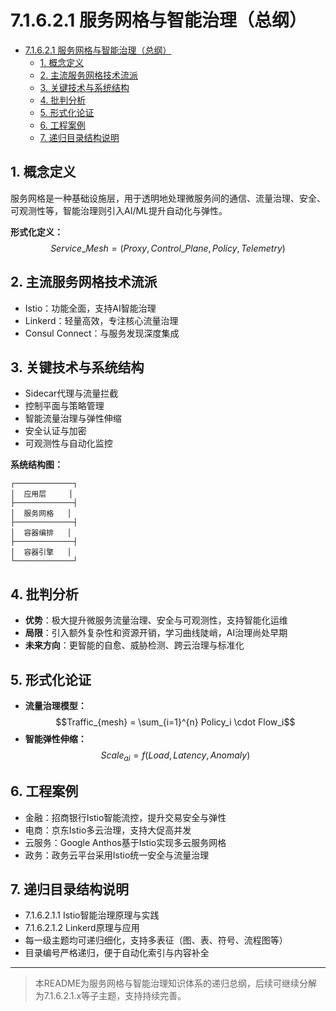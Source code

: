 # 7.1.6.2.1 服务网格与智能治理（总纲）


<!-- TOC START -->

- [7.1.6.2.1 服务网格与智能治理（总纲）](#71621-服务网格与智能治理总纲)
  - [1. 概念定义](#1-概念定义)
  - [2. 主流服务网格技术流派](#2-主流服务网格技术流派)
  - [3. 关键技术与系统结构](#3-关键技术与系统结构)
  - [4. 批判分析](#4-批判分析)
  - [5. 形式化论证](#5-形式化论证)
  - [6. 工程案例](#6-工程案例)
  - [7. 递归目录结构说明](#7-递归目录结构说明)

<!-- TOC END -->

## 1. 概念定义

服务网格是一种基础设施层，用于透明地处理微服务间的通信、流量治理、安全、可观测性等，智能治理则引入AI/ML提升自动化与弹性。

**形式化定义：**
$$Service\_Mesh = (Proxy, Control\_Plane, Policy, Telemetry)$$

## 2. 主流服务网格技术流派

- Istio：功能全面，支持AI智能治理
- Linkerd：轻量高效，专注核心流量治理
- Consul Connect：与服务发现深度集成

## 3. 关键技术与系统结构

- Sidecar代理与流量拦截
- 控制平面与策略管理
- 智能流量治理与弹性伸缩
- 安全认证与加密
- 可观测性与自动化监控

**系统结构图：**

```text
┌─────────────┐
│  应用层     │
├─────────────┤
│  服务网格   │
├─────────────┤
│  容器编排   │
├─────────────┤
│  容器引擎   │
└─────────────┘
```

## 4. 批判分析

- **优势**：极大提升微服务流量治理、安全与可观测性，支持智能化运维
- **局限**：引入额外复杂性和资源开销，学习曲线陡峭，AI治理尚处早期
- **未来方向**：更智能的自愈、威胁检测、跨云治理与标准化

## 5. 形式化论证

- **流量治理模型：**
$$Traffic_{mesh} = \sum_{i=1}^{n} Policy_i \cdot Flow_i$$
- **智能弹性伸缩：**
$$Scale_{ai} = f(Load, Latency, Anomaly)$$

## 6. 工程案例

- 金融：招商银行Istio智能流控，提升交易安全与弹性
- 电商：京东Istio多云治理，支持大促高并发
- 云服务：Google Anthos基于Istio实现多云服务网格
- 政务：政务云平台采用Istio统一安全与流量治理

## 7. 递归目录结构说明

- 7.1.6.2.1.1 Istio智能治理原理与实践
- 7.1.6.2.1.2 Linkerd原理与应用
- 每一级主题均可递归细化，支持多表征（图、表、符号、流程图等）
- 目录编号严格递归，便于自动化索引与内容补全

---
> 本README为服务网格与智能治理知识体系的递归总纲，后续可继续分解为7.1.6.2.1.x等子主题，支持持续完善。

